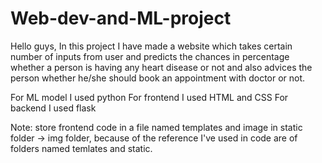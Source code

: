 # Web-dev-and-ML-project
Hello guys,
In this project I have made a website which takes certain number of inputs from user and predicts the chances in percentage whether a person is having any heart disease or not and also advices the person whether he/she should book an appointment with doctor or not.

For ML model I used python
For frontend I used HTML and CSS
For backend I used flask


Note: store frontend code in a file named templates and image in static folder -> img folder, because of the reference I've used in code are of folders named temlates and static.
